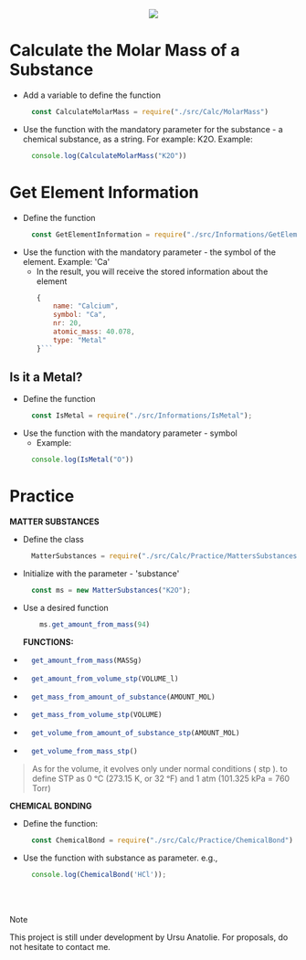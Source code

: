 <p align=center><img src="https://github.com/anatolieursu/chemistryisfun/assets/104382017/1df6e785-be3a-4eab-8fb6-47a943cba31b"></p>

# Calculate the Molar Mass of a Substance
- Add a variable to define the function <br>
  ```js
    const CalculateMolarMass = require("./src/Calc/MolarMass")
    ```
- Use the function with the mandatory parameter for the substance - a chemical substance, as a string. For example: K2O. Example: <br>
  ```js
    console.log(CalculateMolarMass("K2O"))
    ```

# Get Element Information
- Define the function <br>
  ```js
    const GetElementInformation = require("./src/Informations/GetElementInformation");
    ```
- Use the function with the mandatory parameter - the symbol of the element. Example: 'Ca'
  - In the result, you will receive the stored information about the element
    ```js
    {
        name: "Calcium",
        symbol: "Ca",
        nr: 20,
        atomic_mass: 40.078,
        type: "Metal"
    }```

## Is it a Metal?
- Define the function <br>
  ```js
    const IsMetal = require("./src/Informations/IsMetal");
  ```
- Use the function with the mandatory parameter - symbol
  - Example: 
  ```js
    console.log(IsMetal("O"))
  ```

# Practice
**MATTER SUBSTANCES** <br>
- Define the class <br>
  ```js 
    MatterSubstances = require("./src/Calc/Practice/MattersSubstances");
  ```
- Initialize with the parameter - 'substance'
  ```js
    const ms = new MatterSubstances("K2O");
    ```
- Use a desired function
  ```js
      ms.get_amount_from_mass(94)
  ``` 
  **FUNCTIONS:**
- ```js
    get_amount_from_mass(MASSg)
  ```
- ```js
    get_amount_from_volume_stp(VOLUME_l)
    ``` 
- ```js
    get_mass_from_amount_of_substance(AMOUNT_MOL)
    ```
- ```js
    get_mass_from_volume_stp(VOLUME)
    ```
- ```js
    get_volume_from_amount_of_substance_stp(AMOUNT_MOL)
  ``` 
- ```js
    get_volume_from_mass_stp()
    ```
>As for the volume, it evolves only under normal conditions ( stp ). to define STP as 0 ᵒC (273.15 K, or 32 ᵒF) and 1 atm (101.325 kPa = 760 Torr)


**CHEMICAL BONDING**
- Define the function:
  ```js
    const ChemicalBond = require("./src/Calc/Practice/ChemicalBond")
    ```
- Use the function with substance as parameter. e.g.,
  ```js
    console.log(ChemicalBond('HCl'));
    ```

<br><br>
> [!NOTE]
> This project is still under development by Ursu Anatolie. For proposals, do not hesitate to contact me.
